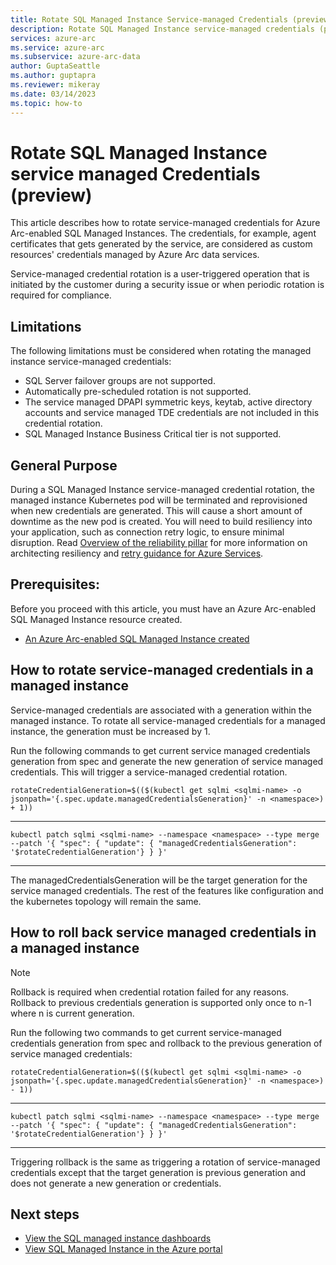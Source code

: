 ```yaml
---
title: Rotate SQL Managed Instance Service-managed Credentials (preview)
description: Rotate SQL Managed Instance service-managed credentials (preview)
services: azure-arc
ms.service: azure-arc
ms.subservice: azure-arc-data
author: GuptaSeattle
ms.author: guptapra
ms.reviewer: mikeray
ms.date: 03/14/2023
ms.topic: how-to
---
```

# Rotate SQL Managed Instance service managed Credentials (preview)

This article describes how to rotate service-managed credentials for Azure Arc-enabled SQL Managed Instances. The credentials, for example, agent certificates that gets generated by the service, are considered as custom resources' credentials managed by Azure Arc data services.

Service-managed credential rotation is a user-triggered operation that is initiated by the customer during a security issue or when periodic rotation is required for compliance.

## Limitations

The following limitations must be considered when rotating the managed instance service-managed credentials:

- SQL Server failover groups are not supported.
- Automatically pre-scheduled rotation is not supported.
- The service managed DPAPI symmetric keys, keytab, active directory accounts and service managed TDE credentials are not included in this credential rotation.
- SQL Managed Instance Business Critical tier is not supported.

## General Purpose

During a SQL Managed Instance service-managed credential rotation, the managed instance Kubernetes pod will be terminated and reprovisioned when new credentials are generated. This will cause a short amount of downtime as the new pod is created. You will need to build resiliency into your application, such as connection retry logic, to ensure minimal disruption. Read [Overview of the reliability pillar](/azure/architecture/framework/resiliency/overview) for more information on architecting resiliency and [retry guidance for Azure Services](/azure/architecture/best-practices/retry-service-specific#sql-database-using-adonet).

## Prerequisites: 
Before you proceed with this article, you must have an Azure Arc-enabled SQL Managed Instance resource created.

- [An Azure Arc-enabled SQL Managed Instance created](./create-sql-managed-instance.md)

## How to rotate service-managed credentials in a managed instance

Service-managed credentials are associated with a generation within the managed instance. To rotate all service-managed credentials for a managed instance, the generation must be increased by 1.

Run the following commands to get current service managed credentials generation from spec and generate the new generation of service managed credentials. This will trigger a service-managed credential rotation.

```console
rotateCredentialGeneration=$(($(kubectl get sqlmi <sqlmi-name> -o jsonpath='{.spec.update.managedCredentialsGeneration}' -n <namespace>) + 1)) 
```
---

```console
kubectl patch sqlmi <sqlmi-name> --namespace <namespace> --type merge --patch '{ "spec": { "update": { "managedCredentialsGeneration": '$rotateCredentialGeneration'} } }' 
```
---

The managedCredentialsGeneration will be the target generation for the service managed credentials. The rest of the features like configuration and the kubernetes topology will remain the same.


## How to roll back service managed credentials in a managed instance

> [!NOTE]
> Rollback is required when credential rotation failed for any reasons. Rollback to previous credentials generation is supported only once to n-1 where n is current generation.

Run the following two commands to get current service-managed credentials generation from spec and rollback to the previous generation of service managed credentials:

```console
rotateCredentialGeneration=$(($(kubectl get sqlmi <sqlmi-name> -o jsonpath='{.spec.update.managedCredentialsGeneration}' -n <namespace>) - 1)) 
```
---

```console
kubectl patch sqlmi <sqlmi-name> --namespace <namespace> --type merge --patch '{ "spec": { "update": { "managedCredentialsGeneration": '$rotateCredentialGeneration'} } }' 
```
---

Triggering rollback is the same as triggering a rotation of service-managed credentials except that the target generation is previous generation and does not generate a new generation or credentials.


## Next steps
- [View the SQL managed instance dashboards](azure-data-studio-dashboards.md#view-the-sql-managed-instance-dashboards)
- [View SQL Managed Instance in the Azure portal](view-arc-data-services-inventory-in-azure-portal.md)